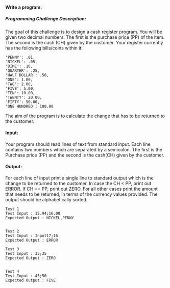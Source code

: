 #### Write a program:

##### Programming Challenge Description:
The goal of this challenge is to design a cash register program.
You will be given two decimal numbers. The first is the purchase price (PP) of the item.
The second is the cash (CH) given by the customer.
Your register currently has the following bills/coins within it:
````
'PENNY': .01,
'NICKEL': .05,
'DIME': .10,
'QUARTER': .25,
'HALF DOLLAR': .50,
'ONE': 1.00,
'TWO': 2.00,
'FIVE': 5.00,
'TEN': 10.00,
'TWENTY': 20.00,
'FIFTY': 50.00,
'ONE HUNDRED': 100.00
````

The aim of the program is to calculate the change that has to be returned to the customer.

#### Input:
Your program should read lines of text from standard input.
Each line contains two numbers which are separated by a semicolon.
The first is the Purchase price (PP) and the second is the cash(CH) given by the customer.

#### Output:
For each line of input print a single line to standard output which is the change to be returned to the customer.
In case the CH < PP, print out ERROR. If CH == PP, print out ZERO.
For all other cases print the amount that needs to be returned, in terms of the currency values provided.
The output should be alphabetically sorted.

````
Test 1
Test Input : 15.94;16.00
Expected Output : NICKEL,PENNY


Test 2
Test Input : Input17;16
Expected Output : ERROR  

Test 3
Test Input : 35;35
Expected Output : ZERO  


Test 4
Test Input : 45;50
Expected Output : FIVE
````